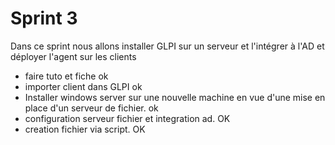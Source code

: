 # Sprint 3


Dans ce sprint nous allons installer GLPI sur un serveur et l'intégrer à l'AD et déployer l'agent sur les clients
- faire tuto et fiche ok
- importer client dans GLPI ok
- Installer windows server sur une nouvelle machine en vue d'une mise en place d'un serveur de fichier. ok
- configuration serveur fichier et integration ad. OK
- creation fichier via script. OK



